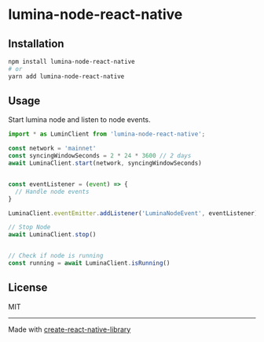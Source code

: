 # lumina-node-react-native

## Installation

```sh
npm install lumina-node-react-native
# or
yarn add lumina-node-react-native
```

## Usage

Start lumina node and listen to node events.

```typescript
import * as LuminClient from 'lumina-node-react-native';

const network = 'mainnet'
const syncingWindowSeconds = 2 * 24 * 3600 // 2 days
await LuminaClient.start(network, syncingWindowSeconds)


const eventListener = (event) => {
  // Handle node events 
}

LuminaClient.eventEmitter.addListener('LuminaNodeEvent', eventListener)

// Stop Node
await LuminaClient.stop()


// Check if node is running
const running = await LuminaClient.isRunning()


```

## License

MIT

---

Made with [create-react-native-library](https://github.com/callstack/react-native-builder-bob)
